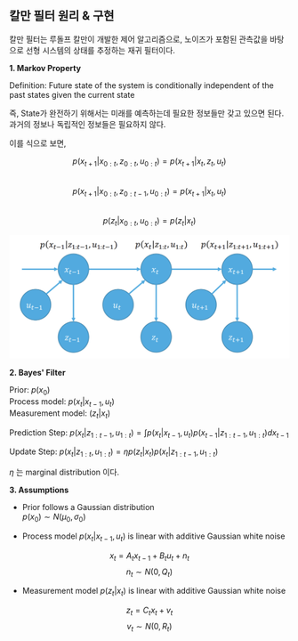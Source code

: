 ## **칼만 필터 원리 & 구현**  


칼만 필터는 루돌프 칼만이 개발한 제어 알고리즘으로, 노이즈가 포함된 관측값을 바탕으로 선형 시스템의 상태를 추정하는 재귀 필터이다.  


**1. Markov Property**  

Definition: Future state of the system is conditionally independent of the past states given the current state  

즉, State가 완전하기 위해서는 미래를 예측하는데 필요한 정보들만 갖고 있으면 된다. 과거의 정보나 독립적인 정보들은 필요하지 않다. 

이를 식으로 보면,

$$
p(x_{t+1} \vert x_{0:t}, z_{0:t}, u_{0:t}) = p(x_{t+1} \vert x_t, z_t, u_t)  
$$  
$$
p(x_{t+1} \vert x_{0:t}, z_{0:t-1}, u_{0:t}) = p(x_{t+1} \vert x_t, u_t)  
$$  
$$
p(z_t \vert x_{0:t}, u_{0:t}) = p(z_t \vert x_t)  
$$

![Markov](../images/markov.png)


**2. Bayes' Filter**  

Prior: $p(x_0)$  
Process model: $p(x_t | x_{t-1}, u_t)$  
Measurement model: $(z_t | x_t)$  

Prediction Step: $p(x_t \vert z_{1:t-1}, u_{1:t}) = \int p(x_t \vert x_{t-1}, u_t) p(x_{t-1} \vert z_{1:t-1}, u_{1:t}) dx_{t-1}$  

Update Step: $p(x_t \vert z_{1:t}, u_{1:t}) = \eta p(z_t \vert x_t) p(x_t \vert z_{1:t-1}, u_{1:t})$

$\eta$ 는 marginal distribution 이다.  


**3. Assumptions**  
- Prior follows a Gaussian distribution  
$p(x_0) \sim N(\mu _0, \sigma _0)$

- Process model $p(x_t \vert x_{t-1}, u_t)$ is linear with additive Gaussian white noise

$$
x_t = A_t x_{t-1} + B_t u_t + n_t  
$$
$$
n_t \sim N(0, Q_t)
$$

- Measurement model $p(z_t \vert x_t)$ is linear with additive Gaussian white noise

$$
z_t = C_t x_t + v_t  
$$
$$
v_t \sim N(0, R_t)
$$


